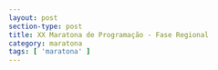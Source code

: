 ```yaml
---
layout: post
section-type: post
title: XX Maratona de Programação - Fase Regional
category: maratona
tags: [ 'maratona' ]
---
```

